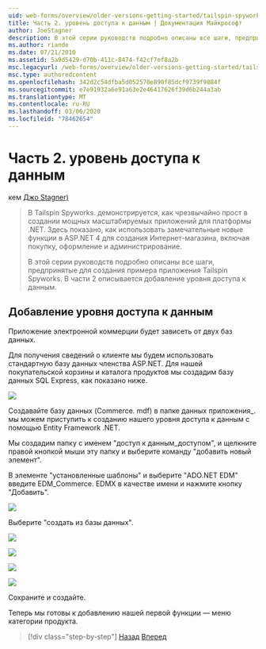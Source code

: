 ```yaml
---
uid: web-forms/overview/older-versions-getting-started/tailspin-spyworks/tailspin-spyworks-part-2
title: Часть 2. уровень доступа к данным | Документация Майкрософт
author: JoeStagner
description: В этой серии руководств подробно описаны все шаги, предпринятые для создания примера приложения Tailspin Spyworks. В части 2 описывается добавление уровня доступа к данным.
ms.author: riande
ms.date: 07/21/2010
ms.assetid: 5a9d5429-d70b-411c-8474-f42cf7ef8a2b
msc.legacyurl: /web-forms/overview/older-versions-getting-started/tailspin-spyworks/tailspin-spyworks-part-2
msc.type: authoredcontent
ms.openlocfilehash: 342d2c54dfba5d052570e890f85dcf9739f9884f
ms.sourcegitcommit: e7e91932a6e91a63e2e46417626f39d6b244a3ab
ms.translationtype: MT
ms.contentlocale: ru-RU
ms.lasthandoff: 03/06/2020
ms.locfileid: "78462654"
---
```

# <a name="part-2-data-access-layer"></a>Часть 2. уровень доступа к данным

кем [Джо Stagner)](https://github.com/JoeStagner)

> В Tailspin Spyworks. демонстрируется, как чрезвычайно прост в создании мощных масштабируемых приложений для платформы .NET. Здесь показано, как использовать замечательные новые функции в ASP.NET 4 для создания Интернет-магазина, включая покупку, оформление и администрирование.
> 
> В этой серии руководств подробно описаны все шаги, предпринятые для создания примера приложения Tailspin Spyworks. В части 2 описывается добавление уровня доступа к данным.

## <a id="_Toc260221668"></a>Добавление уровня доступа к данным

Приложение электронной коммерции будет зависеть от двух баз данных.

Для получения сведений о клиенте мы будем использовать стандартную базу данных членства ASP.NET. Для нашей покупательской корзины и каталога продуктов мы создадим базу данных SQL Express, как показано ниже.

![](tailspin-spyworks-part-2/_static/image1.jpg)

Создавайте базу данных (Commerce. mdf) в папке данных приложения\_. мы можем приступить к созданию нашего уровня доступа к данным с помощью Entity Framework .NET.

Мы создадим папку с именем "доступ к данным\_доступом", и щелкните правой кнопкой мыши эту папку и выберите команду "добавить новый элемент".

В элементе "установленные шаблоны" и выберите "ADO.NET EDM" введите EDM\_Commerce. EDMX в качестве имени и нажмите кнопку "Добавить".

![](tailspin-spyworks-part-2/_static/image2.jpg)

Выберите "создать из базы данных".

![](tailspin-spyworks-part-2/_static/image1.png)

![](tailspin-spyworks-part-2/_static/image2.png)

![](tailspin-spyworks-part-2/_static/image3.png)

![](tailspin-spyworks-part-2/_static/image3.jpg)

Сохраните и создайте.

Теперь мы готовы к добавлению нашей первой функции — меню категории продукта.

> [!div class="step-by-step"]
> [Назад](tailspin-spyworks-part-1.md)
> [Вперед](tailspin-spyworks-part-3.md)
